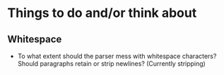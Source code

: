 # Things to do and/or think about

## Whitespace

* To what extent should the parser mess with whitespace characters? Should
  paragraphs retain or strip newlines? (Currently stripping)
